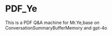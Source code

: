 # PDF_Ye
This is a PDF Q&amp;A machine for Mr.Ye,base on ConversationSummaryBufferMemory and gpt-4o

